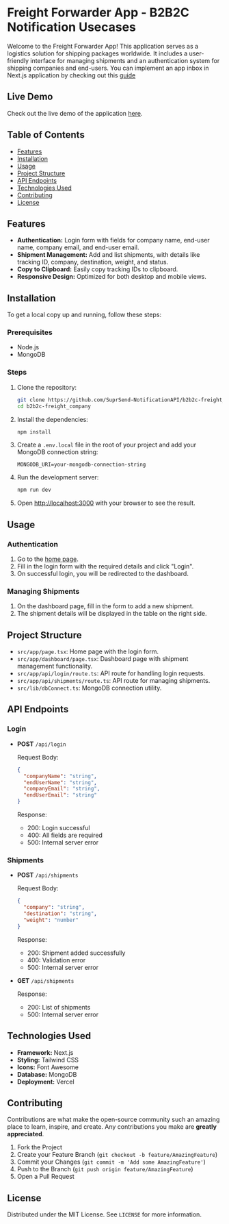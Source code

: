 # Freight Forwarder App - B2B2C Notification Usecases

Welcome to the Freight Forwarder App! This application serves as a logistics solution for shipping packages worldwide. It includes a user-friendly interface for managing shipments and an authentication system for shipping companies and end-users. You can implement an app inbox in Next.js application by checking out this [guide](https://www.suprsend.com/post/implementing-app-inbox-in-next-js-application-as-a-developer)

## Live Demo

Check out the live demo of the application [here](https://b2b2c-freight-company.vercel.app/).

## Table of Contents

- [Features](#features)
- [Installation](#installation)
- [Usage](#usage)
- [Project Structure](#project-structure)
- [API Endpoints](#api-endpoints)
- [Technologies Used](#technologies-used)
- [Contributing](#contributing)
- [License](#license)

## Features

- **Authentication:** Login form with fields for company name, end-user name, company email, and end-user email.
- **Shipment Management:** Add and list shipments, with details like tracking ID, company, destination, weight, and status.
- **Copy to Clipboard:** Easily copy tracking IDs to clipboard.
- **Responsive Design:** Optimized for both desktop and mobile views.

## Installation

To get a local copy up and running, follow these steps:

### Prerequisites

- Node.js
- MongoDB

### Steps

1. Clone the repository:

   ```bash
   git clone https://github.com/SuprSend-NotificationAPI/b2b2c-freight_company.git
   cd b2b2c-freight_company
   ```

2. Install the dependencies:

   ```bash
   npm install
   ```

3. Create a `.env.local` file in the root of your project and add your MongoDB connection string:

   ```env
   MONGODB_URI=your-mongodb-connection-string
   ```

4. Run the development server:

   ```bash
   npm run dev
   ```

5. Open [http://localhost:3000](http://localhost:3000) with your browser to see the result.

## Usage

### Authentication

1. Go to the [home page](https://b2b2c-freight-company.vercel.app/).
2. Fill in the login form with the required details and click "Login".
3. On successful login, you will be redirected to the dashboard.

### Managing Shipments

1. On the dashboard page, fill in the form to add a new shipment.
2. The shipment details will be displayed in the table on the right side.

## Project Structure

- `src/app/page.tsx`: Home page with the login form.
- `src/app/dashboard/page.tsx`: Dashboard page with shipment management functionality.
- `src/app/api/login/route.ts`: API route for handling login requests.
- `src/app/api/shipments/route.ts`: API route for managing shipments.
- `src/lib/dbConnect.ts`: MongoDB connection utility.

## API Endpoints

### Login

- **POST** `/api/login`

  Request Body:
  ```json
  {
    "companyName": "string",
    "endUserName": "string",
    "companyEmail": "string",
    "endUserEmail": "string"
  }
  ```

  Response:
  - 200: Login successful
  - 400: All fields are required
  - 500: Internal server error

### Shipments

- **POST** `/api/shipments`

  Request Body:
  ```json
  {
    "company": "string",
    "destination": "string",
    "weight": "number"
  }
  ```

  Response:
  - 200: Shipment added successfully
  - 400: Validation error
  - 500: Internal server error

- **GET** `/api/shipments`

  Response:
  - 200: List of shipments
  - 500: Internal server error

## Technologies Used

- **Framework:** Next.js
- **Styling:** Tailwind CSS
- **Icons:** Font Awesome
- **Database:** MongoDB
- **Deployment:** Vercel

## Contributing

Contributions are what make the open-source community such an amazing place to learn, inspire, and create. Any contributions you make are **greatly appreciated**.

1. Fork the Project
2. Create your Feature Branch (`git checkout -b feature/AmazingFeature`)
3. Commit your Changes (`git commit -m 'Add some AmazingFeature'`)
4. Push to the Branch (`git push origin feature/AmazingFeature`)
5. Open a Pull Request

## License

Distributed under the MIT License. See `LICENSE` for more information.
